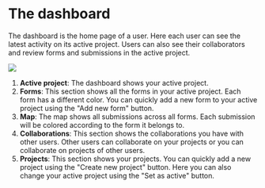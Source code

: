 # The dashboard

The dashboard is the home page of a user. Here each user can see the latest activity on its active project. Users can also see their collaborators and review forms and submissions in the active project.

![](../.gitbook/assets/dashboard\_captions.png)

1. **Active project**: The dashboard shows your active project.
2. **Forms**: This section shows all the forms in your active project. Each form has a different color. You can quickly add a new form to your active project using the "Add new form" button.
3. **Map**: The map shows all submissions across all forms. Each submission will be colored according to the form it belongs to.
4. **Collaborations**: This section shows the collaborations you have with other users. Other users can collaborate on your projects or you can collaborate on projects of other users.
5. **Projects**: This section shows your projects. You can quickly add a new project using the "Create new project" button. Here you can also change your active project using the "Set as active" button.
